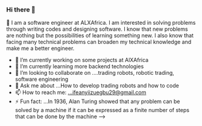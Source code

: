 ### Hi there 👋
  👀 I am a software engineer at ALXAfrica. I am interested in solving problems through writing codes and designing software. I know that new problems are nothing but the possibilities of learning something new. I also know that facing many technical problems can broaden my technical knowledge and make me a better engineer.
- 🔭 I’m currently working on some projects at AlXAfrica
- 🌱 I’m currently learning more backend technologies 
- 👯 I’m looking to collaborate on ....trading robots, robotic trading, software engineering
- 💬 Ask me about ...How to develop trading robots and how to code
- 📫 How to reach me: ...ifeanyiizuegbu29@gmail.com
- ⚡ Fun fact: ...In 1936, Alan Turing showed that any problem can be solved by a machine if it can be expressed as a finite number of steps that can be done by the machine
-->
